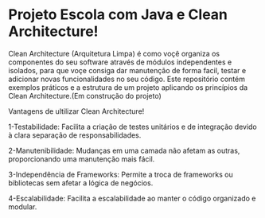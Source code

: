 # Projeto Escola com Java e Clean Architecture!

Clean Architecture (Arquitetura Limpa) é como voçê organiza os componentes do seu software através de módulos independentes e isolados, para que voçe consiga dar manutenção de forma facil, testar e adicionar novas funcionalidades no seu código. Este repositório contém exemplos práticos e a estrutura de um projeto aplicando os princípios da Clean Architecture.(Em construção do projeto)

Vantagens de ultilizar Clean Architecture!

1-Testabilidade:
Facilita a criação de testes unitários e de integração devido à clara separação de responsabilidades.

2-Manutenibilidade:
Mudanças em uma camada não afetam as outras, proporcionando uma manutenção mais fácil.

3-Independência de Frameworks:
Permite a troca de frameworks ou bibliotecas sem afetar a lógica de negócios.

4-Escalabilidade:
Facilita a escalabilidade ao manter o código organizado e modular.

